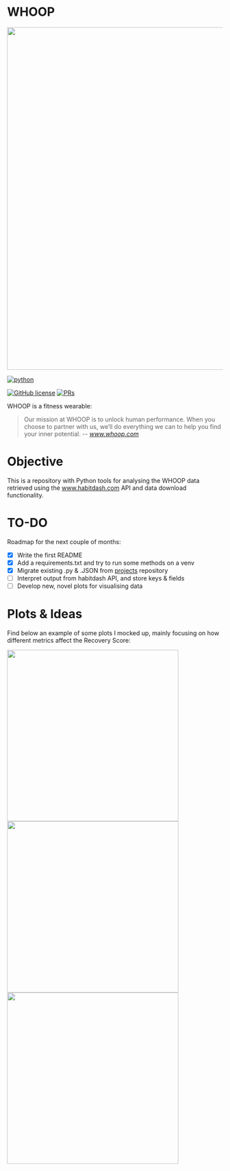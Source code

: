 # WHOOP
<img src="https://everipedia-storage.s3.amazonaws.com/ProfilePicture/en/whoop-company/__00541.png" width='800'>

<p align="left">
    <a href="https://www.python.org/">
        <img src="https://ForTheBadge.com/images/badges/made-with-python.svg"
            alt="python"></a> &nbsp;
</p>

[![GitHub license](https://img.shields.io/badge/License-MIT-brightgreen.svg?style=flat-square)](https://github.com/VivekPa/AIAlpha/blob/master/LICENSE) 
[![PRs](https://img.shields.io/badge/PRs-welcome-brightgreen.svg?style=flat-square)](http://makeapullrequest.com)


WHOOP is a fitness wearable:
> Our mission at WHOOP is to unlock human performance. When you choose to partner with us, we’ll do everything we can to help you find your inner potential.
-- <cite>www.whoop.com</cite>

# Objective
This is a repository with Python tools for analysing the WHOOP data retrieved using the www.habitdash.com API and data download functionality.

# TO-DO
Roadmap for the next couple of months:
- [X] Write the first README
- [X] Add a requirements.txt and try to run some methods on a venv
- [X] Migrate existing .py & .JSON from [projects](http://github.com/philip-papasavvas/projects) repository
- [ ] Interpret output from habitdash API, and store keys & fields
- [ ] Develop new, novel plots for visualising data

# Plots & Ideas
Find below an example of some plots I mocked up, mainly focusing on how different metrics affect the Recovery Score:

<img src="https://github.com/philip-papasavvas/whoop/blob/master/images/hrv_recovery_scatterplot.png" width='400'>

<img src="https://github.com/philip-papasavvas/whoop/blob/master/images/recovery_rhr_scatterplot.png" width='400'>

<img src="https://github.com/philip-papasavvas/whoop/blob/master/images/recovery_sleep_score_scatterplot.png" width='400'>